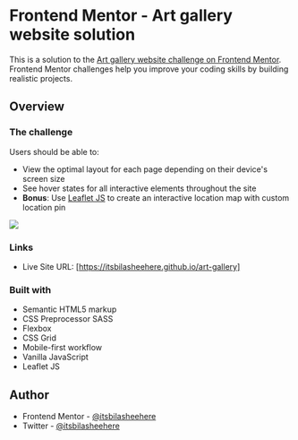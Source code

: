 # Frontend Mentor - Art gallery website solution

This is a solution to the [Art gallery website challenge on Frontend Mentor](https://www.frontendmentor.io/challenges/art-gallery-website-yVdrZlxyA). Frontend Mentor challenges help you improve your coding skills by building realistic projects.

## Overview

### The challenge

Users should be able to:

- View the optimal layout for each page depending on their device's screen size
- See hover states for all interactive elements throughout the site
- **Bonus**: Use [Leaflet JS](https://leafletjs.com/) to create an interactive location map with custom location pin

![](https://res.cloudinary.com/drcwups2n/image/upload/v1737392816/art-gallery_atyuws.jpg)

### Links

- Live Site URL: [https://itsbilasheehere.github.io/art-gallery]

### Built with

- Semantic HTML5 markup
- CSS Preprocessor SASS
- Flexbox
- CSS Grid
- Mobile-first workflow
- Vanilla JavaScript
- Leaflet JS

## Author

- Frontend Mentor - [@itsbilasheehere](https://www.frontendmentor.io/profile/itsbilasheehere)
- Twitter - [@itsbilasheehere](https://www.twitter.com/itsbilasheehere)
